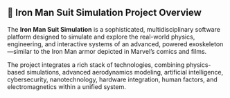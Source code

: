## 🚀 Iron Man Suit Simulation Project Overview

The **Iron Man Suit Simulation** is a sophisticated, multidisciplinary software platform designed to simulate and explore the real-world physics, engineering, and interactive systems of an advanced, powered exoskeleton—similar to the Iron Man armor depicted in Marvel’s comics and films.

The project integrates a rich stack of technologies, combining physics-based simulations, advanced aerodynamics modeling, artificial intelligence, cybersecurity, nanotechnology, hardware integration, human factors, and electromagnetics within a unified system.
